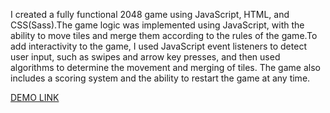  I created a fully functional 2048 game using JavaScript, HTML, and CSS(Sass).The game logic was implemented using JavaScript, with the ability to move tiles and merge them according to the rules of the game.To add interactivity to the game, I used JavaScript event listeners to detect user input, such as swipes and arrow key presses, and then used algorithms to determine the movement and merging of tiles. The game also includes a scoring system and the ability to restart the game at any time.
 
  [DEMO LINK](https://Vadivel-Babu.github.io/js_2048_game/)
